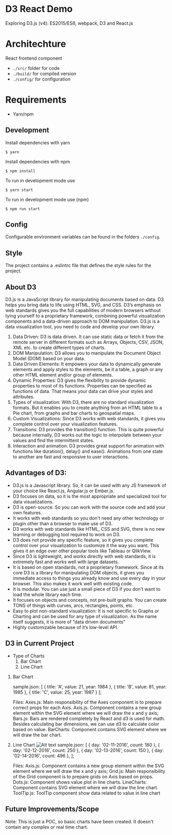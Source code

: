 D3 React Demo
==============

Exploring D3.js (v4): ES2015/ES6, webpack, D3 and React.js


# Architechture
React frontend component

- `./src/` 	folder for code 
- `./build/` 	for compiled version
- `./config/` for configuration

# Requirements
- Yarn/npm

## Development

Install dependencies with yarn

```
$ yarn
```
Install dependencies with npm

```
$ npm install
```

To run in development mode use 
```
$ yarn start
```

To run in development mode use (npm)
```
$ npm run start
```

## Config
Configurable environment variables can be found in the folders `./config`.

## Style
The project contains a .eslintrc file that defines the style rules for the project.

## About D3
D3.js is a JavaScript library for manipulating documents based on data. D3 helps you bring data to life using HTML, SVG, and CSS. D3’s emphasis on web standards gives you the full capabilities of modern browsers without tying yourself to a proprietary framework, combining powerful visualization components and a data-driven approach to DOM manipulation.
D3.js is a data visualization tool, you need to code and develop your own library.

1. Data Driven: D3 is data driven. It can use static data or fetch it from the remote server in different formats such as Arrays, Objects, CSV, JSON, XML etc. to create different types of charts.
2. DOM Manipulation: D3 allows you to manipulate the Document Object Model (DOM) based on your data.
3. Data Driven Elements: It empowers your data to dynamically generate elements and apply styles to the elements, be it a table, a graph or any other HTML element and/or group of elements.
4. Dynamic Properties: D3 gives the flexibility to provide dynamic properties to most of its functions. Properties can be specified as functions of data. That means your data can drive your styles and attributes.
5. Types of visualization: With D3, there are no standard visualization formats. But it enables you to create anything from an HTML table to a Pie chart, from graphs and bar charts to geospatial maps.
6. Custom Visualizations: Since D3 works with web standards, it gives you complete control over your visualization features.
7. Transitions: D3 provides the transition() function. This is quite powerful because internally, D3 works out the logic to interpolate between your values and find the intermittent states.
8. Interaction and animation: D3 provides great support for animation with functions like duration(), delay() and ease(). Animations from one state to another are fast and responsive to user interactions.

## Advantages of D3:
- D3.js is a Javascript library. So, it can be used with any JS framework of your choice like React.js, Angular.js or Ember.js.
- D3 focuses on data, so it is the most appropriate and specialized tool for data visualizations.
- D3 is open-source. So you can work with the source code and add your own features.
- It works with web standards so you don't need any other technology or plugin other than a browser to make use of D3.
- D3 works with web standards like HTML, CSS and SVG, there is no new learning or debugging tool required to work on D3.
- D3 does not provide any specific feature, so it gives you complete control over your visualization to customize it the way you want. This gives it an edge over other popular tools like Tableau or QlikView.
- Since D3 is lightweight, and works directly with web standards, it is extremely fast and works well with large datasets.
- It is based on open standards, not a proprietary framework. Since at its core D3 is a library for manipulating DOM objects, it gives you immediate access to things you already know and use every day in your browser. This also makes it work well with existing code.
- It is modular. You can use just a small piece of D3 if you don't want to load the whole library each time.
- It focuses on objects and concepts, not pre-built graphs. You can create TONS of things with curves, arcs, rectangles, points, etc.
- Easy to plot non-standard visualization: It is not specific to Graphs or Charting and can be used for any type of visualization. As the name itself suggests, it is more of “data driven documents” 
- Highly customizable because of it’s low-level API.

## D3 in Current Project
- Type of Charts
    1. Bar Chart
    2. Line Chart

1. Bar Chart

    sample.json: [
        { title: 'A', value: 21, year: 1984 },
        { title: 'B', value: 81, year: 1985 },
        { title: 'C', value: 25, year: 1987 }
    ];
    
    Files: 
     Axes.js: Main responsibility of the Axes component is to prepare correct props for each Axis.
     Axis.js: Component contains a new group element within the SVG element where we will draw the x and y axis;
     Bars.js: Bars are rendered completely by React and d3 is used for math. Besides calculating bar dimensions, we can use d3          to calculate color based on value. 
     BarCharts: Component contains SVG element where we will draw the bar chart.

2. Line Chart
    ![Alt text](https://raw.githubusercontent.com/ameetvvdn/react_demo/master/screenshots/LineChart.JPG?raw=true "Optional Title")
    sample.json: [
        { day: '02-11-2016', count: 180 },
        { day: '02-12-2016', count: 250 },
        { day: '02-13-2016', count: 150 },
        { day: '02-14-2016', count: 496 },
    ];

    Files: 
     Axis.js: Component contains a new group element within the SVG element where we will draw the x and y axis;
     Grid.js: Main responsibility of the Grid component is to prepare grids on Axis based on props. 
     Dots.js: Component shows value plot in line charts.
     LineCharts: Component contains SVG element where we will draw the line chart.
     ToolTip.js: ToolTip component show data related to value in line chart 

## Future Improvements/Scope


Note: This is just a POC, so basic charts have been created. It doesn't contain any complex or real time chart.